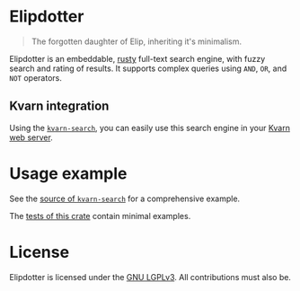 # Elipdotter

> The forgotten daughter of Elip, inheriting it's minimalism.

Elipdotter is an embeddable, [rusty](https://rust-lang.org) full-text search engine, with fuzzy search and rating of results.
It supports complex queries using `AND`, `OR`, and `NOT` operators.

## Kvarn integration

Using the [`kvarn-search`](https://github.com/Icelk/kvarn-search),
you can easily use this search engine in your [Kvarn web server](https://kvarn.org).

# Usage example

See the [source of `kvarn-search`](https://github.com/Icelk/kvarn-search/tree/main/src/)
for a comprehensive example.

The [tests of this crate](https://github.com/Icelk/elipdotter/tree/main/tests/)
contain minimal examples.

# License

Elipdotter is licensed under the [GNU LGPLv3](COPYING).
All contributions must also be.
